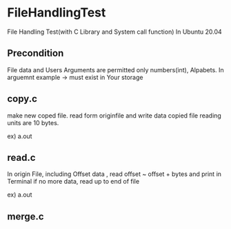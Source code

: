 # FileHandlingTest
File Handling Test(with C Library and System call function) In Ubuntu 20.04
## Precondition
File data and Users Arguments are permitted only numbers(int), Alpabets.
In arguemnt example <originFile> -> must exist in Your storage
  
## copy.c
make new coped file. read form originfile and write data copied file 
reading units are 10 bytes.

ex) a.out <originFile> <copidedFile>
  
## read.c
In origin File, including Offset data , read offset ~ offset + bytes and print in Terminal
if no more data, read up to end of file

ex) a.out <originFile> <offset> <bytes>
  
## merge.c
